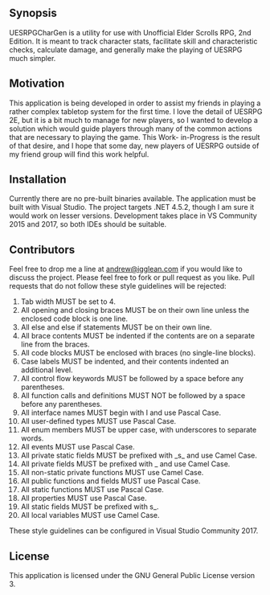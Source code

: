 ## Synopsis
UESRPGCharGen is a utility for use with Unofficial Elder Scrolls RPG, 2nd Edition. It is meant to track character stats,
facilitate skill and characteristic checks, calculate damage, and generally make the playing of UESRPG much simpler.
## Motivation
This application is being developed in order to assist my friends in playing a rather complex tabletop system for the 
first time. I love the detail of UESRPG 2E, but it is a bit much to manage for new players, so I wanted to develop a
solution which would guide players through many of the common actions that are necessary to playing the game. This Work-
in-Progress is the result of that desire, and I hope that some day, new players of UESRPG outside of my friend group
will find this work helpful.
## Installation
Currently there are no pre-built binaries available. The application must be built with Visual Studio. The project
targets .NET 4.5.2, though I am sure it would work on lesser versions. Development takes place in VS Community 2015 and
2017, so both IDEs should be suitable.
## Contributors
Feel free to drop me a line at andrew@igglean.com if you would like to discuss the project. Please feel free to fork or 
pull request as you like. Pull requests that do not follow these style guidelines will be rejected:
1) Tab width MUST be set to 4.
2) All opening and closing braces MUST be on their own line unless the enclosed code block is one line.
3) All else and else if statements MUST be on their own line.
4) All brace contents MUST be indented if the contents are on a separate line from the braces.
5) All code blocks MUST be enclosed with braces (no single-line blocks).
5) Case labels MUST be indented, and their contents indented an additional level.
6) All control flow keywords MUST be followed by a space before any parentheses.
7) All function calls and definitions MUST NOT be followed by a space before any parentheses.
8) All interface names MUST begin with I and use Pascal Case.
9) All user-defined types MUST use Pascal Case.
10) All enum members MUST be upper case, with underscores to separate words.
11) All events MUST use Pascal Case.
12) All private static fields MUST be prefixed with \_s\_ and use Camel Case.
13) All private fields MUST be prefixed with _ and use Camel Case.
14) All non-static private functions MUST use Camel Case.
15) All public functions and fields MUST use Pascal Case.
16) All static functions MUST use Pascal Case.
17) All properties MUST use Pascal Case.
18) All static fields MUST be prefixed with s\_.
19) All local variables MUST use Camel Case.

These style guidelines can be configured in Visual Studio Community 2017.
## License
This application is licensed under the GNU General Public License version 3.
